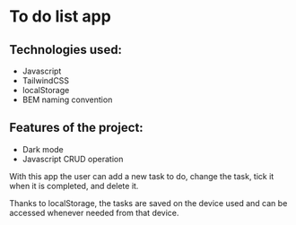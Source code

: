 # To do list app

## Technologies used:

- Javascript
- TailwindCSS
- localStorage
- BEM naming convention

## Features of the project:

- Dark mode
- Javascript CRUD operation

With this app the user can add a new task to do, change the task, tick it when it is completed, and delete it.

Thanks to localStorage, the tasks are saved on the device used and can be accessed whenever needed from that device.
